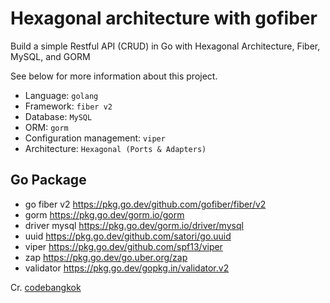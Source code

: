 # Hexagonal architecture with gofiber
Build a simple Restful API (CRUD) in Go with Hexagonal Architecture, Fiber, MySQL, and GORM

See below for more information about this project.

- Language: `golang`
- Framework: `fiber v2`
- Database: `MySQL`
- ORM: `gorm`  
- Configuration management: `viper`
- Architecture: `Hexagonal (Ports & Adapters)`


## Go Package

- go fiber v2 https://pkg.go.dev/github.com/gofiber/fiber/v2
- gorm https://pkg.go.dev/gorm.io/gorm
- driver mysql https://pkg.go.dev/gorm.io/driver/mysql
- uuid https://pkg.go.dev/github.com/satori/go.uuid  
- viper https://pkg.go.dev/github.com/spf13/viper
- zap https://pkg.go.dev/go.uber.org/zap
- validator https://pkg.go.dev/gopkg.in/validator.v2


Cr. [codebangkok](https://github.com/codebangkok)